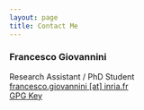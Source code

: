 ```yaml
---
layout: page
title: Contact Me
---
```


### Francesco Giovannini
Research Assistant / PhD Student  
[francesco.giovannini [at] inria.fr](mailto:francesco.giovannini[at]inria.fr)  
[GPG Key](https://pgp.mit.edu/pks/lookup?op=get&search=0xF11F3CCA673A7BC2)  
